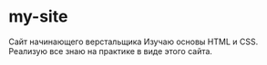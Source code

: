 # my-site
Сайт начинающего верстальщика
Изучаю основы HTML и CSS. Реализую все знаю на практике в виде этого сайта.